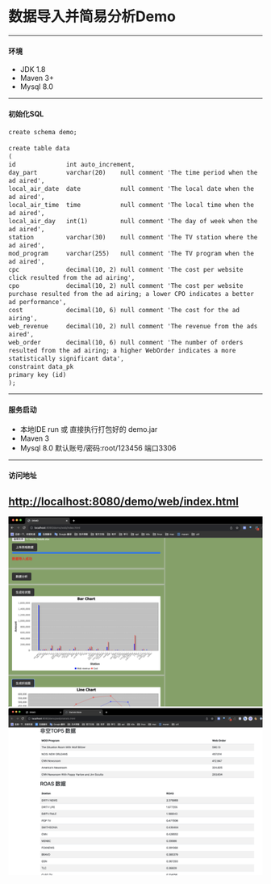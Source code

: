 # 数据导入并简易分析Demo

------------

#### 环境
- JDK 1.8
- Maven 3+
- Mysql 8.0
---
#### 初始化SQL
```
create schema demo;

create table data
(
id              int auto_increment,
day_part        varchar(20)    null comment 'The time period when the ad aired',
local_air_date  date           null comment 'The local date when the ad aired',
local_air_time  time           null comment 'The local time when the ad aired',
local_air_day   int(1)         null comment 'The day of week when the ad aired',
station         varchar(30)    null comment 'The TV station where the ad aired',
mod_program     varchar(255)   null comment 'The TV program when the ad aired',
cpc             decimal(10, 2) null comment 'The cost per website click resulted from the ad airing',
cpo             decimal(10, 2) null comment 'The cost per website purchase resulted from the ad airing; a lower CPO indicates a better ad performance',
cost            decimal(10, 6) null comment 'The cost for the ad airing',
web_revenue     decimal(10, 2) null comment 'The revenue from the ads aired',
web_order       decimal(10, 6) null comment 'The number of orders resulted from the ad airing; a higher WebOrder indicates a more statistically significant data',
constraint data_pk
primary key (id)
);
```
---

#### 服务启动
- 本地IDE run 或 直接执行打包好的 demo.jar
- Maven 3
- Mysql 8.0 默认账号/密码:root/123456 端口3306
---

#### 访问地址
[http://localhost:8080/demo/web/index.html](http://localhost:8080/demo/web/index.html "http://localhost:8080/demo/web/index.html")
---
![image](https://github.com/971171444/demo/blob/main/img-folder/index.png)
![image](https://github.com/971171444/demo/blob/main/img-folder/statistic.png)
